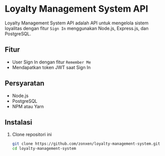 # Loyalty Management System API

Loyalty Management System API adalah API untuk mengelola sistem loyalitas dengan fitur `Sign In` menggunakan Node.js, Express.js, dan PostgreSQL.

## Fitur

- User Sign In dengan fitur `Remember Me`
- Mendapatkan token JWT saat Sign In

## Persyaratan

- Node.js
- PostgreSQL
- NPM atau Yarn

## Instalasi

1. Clone repositori ini

   ```bash
   git clone https://github.com/zonxen/loyalty-management-system.git
   cd loyalty-management-system
